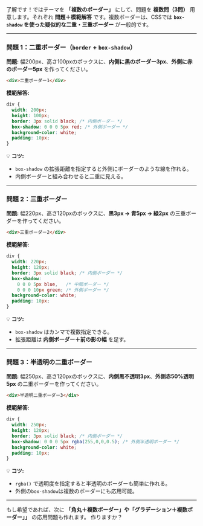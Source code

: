 了解です！ではテーマを **「複数のボーダー」** にして、問題を **複数問（3問）** 用意します。それぞれ **問題＋模範解答** です。複数ボーダーは、CSSでは **`box-shadow` を使った疑似的な二重・三重ボーダー** が一般的です。

---

### 問題 1：二重ボーダー（`border` + `box-shadow`）

**問題:**
幅200px、高さ100pxのボックスに、**内側に黒のボーダー3px**、**外側に赤のボーダー5px** を作ってください。

```html
<div>二重ボーダー1</div>
```

**模範解答:**

```css
div {
  width: 200px;
  height: 100px;
  border: 3px solid black; /* 内側ボーダー */
  box-shadow: 0 0 0 5px red; /* 外側ボーダー */
  background-color: white;
  padding: 10px;
}
```

💡 **コツ:**

* `box-shadow` の拡張距離を指定すると外側にボーダーのような線を作れる。
* 内側ボーダーと組み合わせると二重に見える。

---

### 問題 2：三重ボーダー

**問題:**
幅220px、高さ120pxのボックスに、**黒3px → 青5px → 緑2px** の三重ボーダーを作ってください。

```html
<div>三重ボーダー2</div>
```

**模範解答:**

```css
div {
  width: 220px;
  height: 120px;
  border: 3px solid black; /* 内側ボーダー */
  box-shadow:
    0 0 0 5px blue,   /* 中間ボーダー */
    0 0 0 10px green; /* 外側ボーダー */
  background-color: white;
  padding: 10px;
}
```

💡 **コツ:**

* `box-shadow` はカンマで複数指定できる。
* 拡張距離は **内側ボーダー＋前の影の幅** を足す。

---

### 問題 3：半透明の二重ボーダー

**問題:**
幅250px、高さ120pxのボックスに、**内側黒不透明3px**、**外側赤50%透明5px** の二重ボーダーを作ってください。

```html
<div>半透明二重ボーダー3</div>
```

**模範解答:**

```css
div {
  width: 250px;
  height: 120px;
  border: 3px solid black; /* 内側ボーダー */
  box-shadow: 0 0 0 5px rgba(255,0,0,0.5); /* 外側半透明ボーダー */
  background-color: white;
  padding: 10px;
}
```

💡 **コツ:**

* `rgba()` で透明度を指定すると半透明のボーダーも簡単に作れる。
* 外側の`box-shadow`は複数のボーダーにも応用可能。

---

もし希望であれば、次に **「角丸＋複数ボーダー」や「グラデーション＋複数ボーダー」」** の応用問題も作れます。
作りますか？

